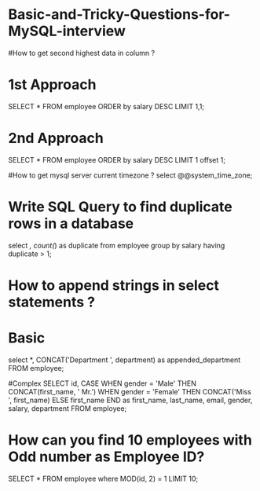 # Basic-and-Tricky-Questions-for-MySQL-interview


#How to get second highest data in column ? 
# 1st Approach
SELECT * FROM employee ORDER by salary DESC LIMIT 1,1;

# 2nd Approach
SELECT * FROM employee ORDER by salary DESC LIMIT 1 offset 1;

#How to get mysql server current timezone ?
select @@system_time_zone;

# Write SQL Query to find duplicate rows in a database
select *, count(*) as duplicate from employee group by salary having duplicate > 1;

# How to append strings in select statements ?
# Basic
select *, CONCAT('Department ', department) as appended_department FROM employee;

#Complex
SELECT id,
	CASE
		WHEN gender = 'Male' THEN CONCAT(first_name, ' Mr.')
        WHEN gender = 'Female' THEN CONCAT('Miss ', first_name)
	ELSE 
		first_name
	END as first_name, last_name, email, gender, salary, department
FROM employee;

# How can you find 10 employees with Odd number as Employee ID?
SELECT * FROM employee where MOD(id, 2) = 1 LIMIT 10;


